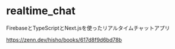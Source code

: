 # realtime_chat

FirebaseとTypeScriptとNext.jsを使ったリアルタイムチャットアプリ


https://zenn.dev/hisho/books/617d8f9d6bd78b
